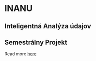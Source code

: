 # INANU

## Inteligentná Analýza údajov  

## Semestrálny Projekt  
Read more [here](https://github.com/PavolGrofcik/INANU/blob/master/Assigments/podmienky_absolvovania_a_projekt.pdf)

